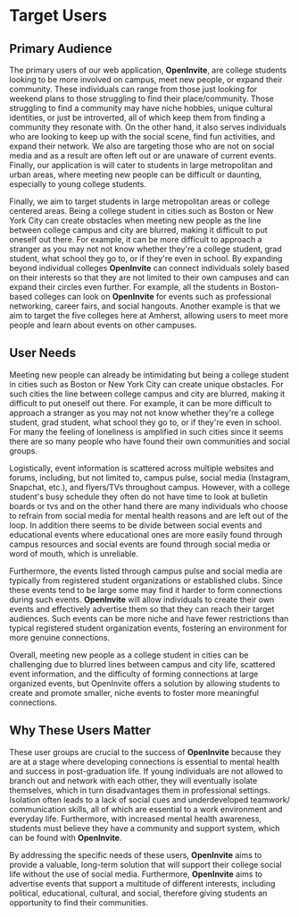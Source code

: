 # Target Users

## Primary Audience

The primary users of our web application, **OpenInvite**, are college students looking to be more involved on campus, meet new people, or expand their community. These individuals can range from those just looking for weekend plans to those struggling to find their place/community. Those struggling to find a community may have niche hobbies, unique cultural identities, or just be introverted, all of which keep them from finding a community they resonate with. On the other hand, it also serves individuals who are looking to keep up with the social scene, find fun activities, and expand their network. We also are targeting those who are not on social media and as a result are often left out or are unaware of current events. Finally, our application is will cater to students in large metropolitan and urban areas, where meeting new people can be difficult or daunting, especially to young college students. 

Finally, we aim to target students in large metropolitan areas or college centered areas. Being a college student in cities such as Boston or New York City can create obstacles when meeting new people as the line between college campus and city are blurred, making it difficult to put oneself out there. For example, it can be more difficult to approach a stranger as you may not not know whether they're a college student, grad student, what school they go to, or if they're even in school. By expanding beyond individual colleges **OpenInvite** can connect individuals solely based on their interests so that they are not limited to their own campuses and can expand their circles even further. For example, all the students in Boston-based colleges can look on **OpenInvite** for events such as professional networking, career fairs, and social hangouts. Another example is that we aim to target the five colleges here at Amherst, allowing users to meet more people and learn about events on other campuses. 

## User Needs

Meeting new people can already be intimidating but being a college student in cities such as Boston or New York City can create unique obstacles. For such cities the line between college campus and city are blurred, making it difficult to put oneself out there. For example, it can be more difficult to approach a stranger as you may not not know whether they're a college student, grad student, what school they go to, or if they're even in school. For many the feeling of loneliness is amplified in such cities since it seems there are so many people who have found their own communities and social groups.

Logistically, event information is scattered across multiple websites and forums, including, but not limited to, campus pulse, social media (Instagram, Snapchat, etc.), and flyers/TVs throughout campus. However, with a college student's busy schedule they often do not have time to look at bulletin boards or tvs and on the other hand there are many individuals who choose to refrain from social media for mental health reasons and are left out of the loop. In addition there seems to be divide between social events and educational events where educational ones are more easily found through campus resources and social events are found through social media or word of mouth, which is unreliable. 

Furthermore, the events listed through campus pulse and social media are typically from registered student organizations or established clubs. Since these events tend to be large some may find it harder to form connections during such events. **OpenInvite** will allow individuals to create their own events and effectively advertise them so that they can reach their target audiences. Such events can be more niche and have fewer restrictions than typical registered student organization events, fostering an environment for more genuine connections. 

Overall, meeting new people as a college student in cities can be challenging due to blurred lines between campus and city life, scattered event information, and the difficulty of forming connections at large organized events, but OpenInvite offers a solution by allowing students to create and promote smaller, niche events to foster more meaningful connections.


## Why These Users Matter

These user groups are crucial to the success of **OpenInvite** because they are at a stage where developing connections is essential to mental health and success in post-graduation life. If young individuals are not allowed to branch out and network with each other, they will eventually isolate themselves, which in turn disadvantages them in professional settings. Isolation often leads to a lack of social cues and underdeveloped teamwork/ communication skills, all of which are essential to a work environment and everyday life. Furthermore, with increased mental health awareness, students must believe they have a community and support system, which can be found with **OpenInvite**.

By addressing the specific needs of these users, **OpenInvite** aims to provide a valuable, long-term solution that will support their college social life without the use of social media. Furthermore, **OpenInvite** aims to advertise events that support a multitude of different interests, including political, educational, cultural, and social, therefore giving students an opportunity to find their communities.


